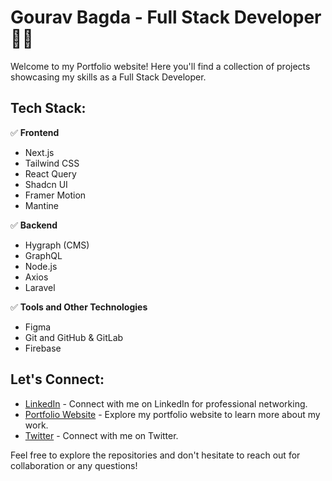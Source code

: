 # Gourav Bagda - Full Stack Developer 👨‍💻




Welcome to my Portfolio website! Here you'll find a collection of projects showcasing my skills as a Full Stack Developer.

## Tech Stack:
✅ **Frontend**
  - Next.js
  - Tailwind CSS
  - React Query
  - Shadcn UI
  - Framer Motion
  - Mantine

✅  **Backend**
  - Hygraph (CMS)
  - GraphQL
  - Node.js
  - Axios
  - Laravel

✅ **Tools and Other Technologies**
  - Figma
  - Git and GitHub & GitLab
  - Firebase
 

## Let's Connect:

- [LinkedIn]("https://www.linkedin.com/in/gourav-bagda-292043215/") - Connect with me on LinkedIn for professional networking.
- [Portfolio Website](https://gouravbagda.vercel.app/) - Explore my portfolio website to learn more about my work.
- [Twitter]("https://x.com/gouravbagda") - Connect with me on Twitter.

Feel free to explore the repositories and don't hesitate to reach out for collaboration or any questions!
